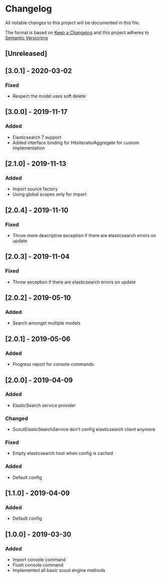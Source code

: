 # Changelog
All notable changes to this project will be documented in this file.

The format is based on [Keep a Changelog](http://keepachangelog.com/)
and this project adheres to [Semantic Versioning](http://semver.org/)

## [Unreleased]

## [3.0.1] - 2020-03-02
### Fixed
-  Respect the model uses soft delete

## [3.0.0] - 2019-11-17
### Added
- Elasticsearch 7 support
- Added interface binding for HitsIteratorAggregate for custom implementation

## [2.1.0] - 2019-11-13
### Added
- Import source factory
- Using global scopes only for import

## [2.0.4] - 2019-11-10
### Fixed
- Throw more descriptive exception if there are elasticsearch errors on update

## [2.0.3] - 2019-11-04
### Fixed
- Throw exception if there are elasticsearch errors on update

## [2.0.2] - 2019-05-10
### Added
- Search amongst multiple models

## [2.0.1] - 2019-05-06
### Added
- Progress report for console commands

## [2.0.0] - 2019-04-09
### Added
- ElasticSearch service provider

### Changed
- ScoutElasticSearchService don't config elasticsearch client anymore

### Fixed
- Empty elasticsearch host when config is cached 

### Added
- Default config

## [1.1.0] - 2019-04-09
### Added
- Default config

## [1.0.0] - 2019-03-30
### Added
- Import console command
- Flush console command
- Implemented all basic scout engine methods
